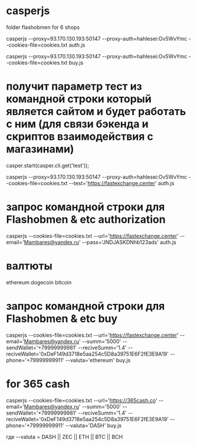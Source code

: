 # casperjs
folder flashobmen for 6 shops

casperjs --proxy=93.170.130.193:50147 --proxy-auth=hahlesei:Ov5WvYmc  --cookies-file=cookies.txt  auth.js

casperjs --proxy=93.170.130.193:50147 --proxy-auth=hahlesei:Ov5WvYmc  --cookies-file=cookies.txt  buy.js


# получит параметр тест из командной строки который является сайтом и будет работать с ним (для связи бэкенда и скриптов взаимодействия с магазинами)
casper.start(casper.cli.get('test'));

casperjs --proxy=93.170.130.193:50147 --proxy-auth=hahlesei:Ov5WvYmc  --cookies-file=cookies.txt --test='https://fastexchange.center'  auth.js 

# запрос командной строки для Flashobmen & etc authorization
 
casperjs   --cookies-file=cookies.txt --url='https://fastexchange.center' --email='Mambares@yandex.ru' --pass='JNDJASKDNhb123ads'  auth.js 

# валтюты 

ethereum
dogecoin
bitcoin

# запрос командной строки для Flashobmen & etc buy

casperjs --cookies-file=cookies.txt --url='https://fastexchange.center' --email='Mambares@yandex.ru'  --summ='5000' --sendWallet='+79999999981' --reciveSumm='1.4' --reciveWallet='0xDeF149d3718e5aa254c5D8a39751E6F2fE3E9A19' --phone='+79999999911' --valuta='ethereum' buy.js 

# for 365 cash
 casperjs  --cookies-file=cookies.txt --url='https://365cash.co' --email='Mambares@yandex.ru'  --summ='5000' --sendWallet='+79999999981' --reciveSumm='1.4' --reciveWallet='0xDeF149d3718e5aa254c5D8a39751E6F2fE3E9A19' --phone='+79999999911' --valuta='DASH' buy.js 

 где --valuta = DASH || ZEC || ETH || BTC || BCH 

